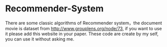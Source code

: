 # Recommender-System
There are some classic algorithms of Recommender system，the document movie is dataset from http://www.grouplens.org/node/73, if you want to use it please add this website in your paper. These code are create by my self, you can use it without asking me.
